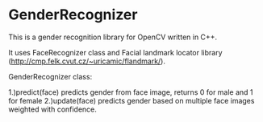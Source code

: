 GenderRecognizer
================
This is a gender recognition library for OpenCV written in C++.

It uses FaceRecognizer class and Facial landmark locator library (http://cmp.felk.cvut.cz/~uricamic/flandmark/).

GenderRecognizer class: 

1.)predict(face) predicts gender from face image, returns 0 for male and 1 for female 
2.)update(face) predicts gender based on multiple face images weighted with confidence.
